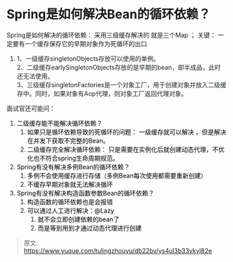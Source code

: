 # Spring是如何解决Bean的循环依赖？

Spring是如何解决的循环依赖： 采用三级缓存解决的 就是三个Map ； 关键： 一定要有一个缓存保存它的早期对象作为死循环的出口

1. <font style="color:rgb(33, 37, 41);">1、一级缓存</font>singletonObjects<font style="color:rgb(33, 37, 41);">存放可以使用的单例。</font>  
<font style="color:rgb(33, 37, 41);">2、二级缓存</font>earlySingletonObjects<font style="color:rgb(33, 37, 41);">存放的是早期的bean，即半成品，此时还无法使用。</font>  
<font style="color:rgb(33, 37, 41);">3、三级缓存</font>singletonFactories<font style="color:rgb(33, 37, 41);">是一个对象工厂，用于创建对象并放入二级缓存中。同时，如果对象有Aop代理，则对象工厂返回代理对象。</font>

面试官还可能问：

1. <font style="color:rgb(0, 0, 0);">二级缓存能不能解决循环依赖？</font>
    1. <font style="color:rgb(0, 0, 0);"> 如果只是循环依赖导致的死循环的问题： 一级缓存就可以解决 ，但是解决在并发下获取不完整的Bean。</font>
    2. <font style="color:rgb(0, 0, 0);">二级缓存完全解决循环依赖：  只是需要在实例化后就创建动态代理，不优化也不符合spring生命周期规范。</font>
2. <font style="color:rgb(0, 0, 0);">Spring有没有解决多例Bean的循环依赖？</font>
    1. <font style="color:rgb(0, 0, 0);">多例不会使用缓存进行存储（多例Bean每次使用都需要重新创建）</font>
    2. <font style="color:rgb(0, 0, 0);">不缓存早期对象就无法解决循环</font>
3. <font style="color:rgb(0, 0, 0);">Spring有没有解决构造函数参数Bean的循环依赖？</font>
    1. <font style="color:rgb(0, 0, 0);">构造函数的循环依赖也是会报错</font>
    2. <font style="color:rgb(0, 0, 0);">可以通过人工进行解决：@Lazy </font>
        1. <font style="color:rgb(0, 0, 0);">就不会立即创建依赖的bean了</font>
        2. <font style="color:rgb(0, 0, 0);">而是等到用到才通过动态代理进行创建</font>



> 原文: <https://www.yuque.com/tulingzhouyu/db22bv/ys4ul3b33vkyl82e>